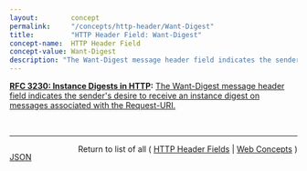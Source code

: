 ```yaml
---
layout:        concept
permalink:     "/concepts/http-header/Want-Digest"
title:         "HTTP Header Field: Want-Digest"
concept-name:  HTTP Header Field
concept-value: Want-Digest
description: "The Want-Digest message header field indicates the sender's desire to receive an instance digest on messages associated with the Request-URI."
---
```


**[RFC 3230: Instance Digests in HTTP](/specs/IETF/RFC/3230 "HTTP/1.1 defines a Content-MD5 header that allows a server to include a digest of the response body.  However, this is specifically defined to cover the body of the actual message, not the contents of the full file (which might be quite different, if the response is a Content-Range, or uses a delta encoding).  Also, the Content-MD5 is limited to one specific digest algorithm; other algorithms, such as SHA-1 (Secure Hash Standard), may be more appropriate in some circumstances.  Finally, HTTP/1.1 provides no explicit mechanism by which a client may request a digest.  This document proposes HTTP extensions that solve these problems."):** [The Want-Digest message header field indicates the sender's desire to receive an instance digest on messages associated with the Request-URI.](http://tools.ietf.org/html/rfc3230#section-4.3.1 "Read documentation for HTTP Header Field &#34;Want-Digest&#34;")

<br/>
<hr/>

<p style="float : left"><a href="./Want-Digest.json" title="JSON representing this particular Web Concept value">JSON</a></p>
<p style="text-align: right">Return to list of all ( <a href="../http-headers">HTTP Header Fields</a> | <a href="../">Web Concepts</a> )</p>
